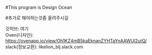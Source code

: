 #This program is Design Ocean

#추가로 해야하는것좀 올려주시길

깃허브: 여기
<br>
Oven(디자인): https://ovenapp.io/view/Oh1KZ4mB5kaEknanZYHTaYnAAWUl2utQ/
<br>
slack(정보교환): likelion_blj.slack.com
